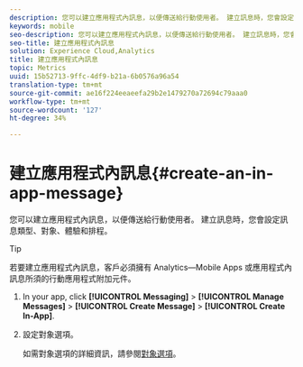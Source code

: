 ```yaml
---
description: 您可以建立應用程式內訊息，以便傳送給行動使用者。 建立訊息時，您會設定訊息類型、對象、體驗和排程。
keywords: mobile
seo-description: 您可以建立應用程式內訊息，以便傳送給行動使用者。 建立訊息時，您會設定訊息類型、對象、體驗和排程。
seo-title: 建立應用程式內訊息
solution: Experience Cloud,Analytics
title: 建立應用程式內訊息
topic: Metrics
uuid: 15b52713-9ffc-4df9-b21a-6b0576a96a54
translation-type: tm+mt
source-git-commit: ae16f224eeaeefa29b2e1479270a72694c79aaa0
workflow-type: tm+mt
source-wordcount: '127'
ht-degree: 34%

---
```



# 建立應用程式內訊息{#create-an-in-app-message}

您可以建立應用程式內訊息，以便傳送給行動使用者。 建立訊息時，您會設定訊息類型、對象、體驗和排程。

>[!TIP]
>
>若要建立應用程式內訊息，客戶必須擁有 Analytics—Mobile Apps 或應用程式內訊息所須的行動應用程式附加元件。

1. In your app, click **[!UICONTROL Messaging]** > **[!UICONTROL Manage Messages]** > **[!UICONTROL Create Message]** > **[!UICONTROL Create In-App]**.
1. 設定對象選項。

   如需對象選項的詳細資訊，請參閱[對象選項](/help/using/in-app-messaging/t-in-app-message/c-audience-in-app-message.md)。
